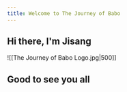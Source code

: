 ```yaml
---
title: Welcome to The Journey of Babo
---
```

## Hi there, I'm Jisang
![[The Journey of Babo Logo.jpg|500]]

## Good to see you all
